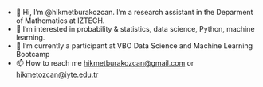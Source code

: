 - 👋 Hi, I’m @hikmetburakozcan. I’m a research assistant in the Deparment of Mathematics at IZTECH. 
- 👀 I’m interested in probability & statistics, data science, Python, machine learning.
- 🌱 I’m currently a participant at VBO Data Science and Machine Learning Bootcamp
- 📫 How to reach me hikmetburakozcan@gmail.com or hikmetozcan@iyte.edu.tr

<!---
hikmetburakozcan/hikmetburakozcan is a ✨ special ✨ repository because its `README.md` (this file) appears on your GitHub profile.
You can click the Preview link to take a look at your changes.
--->
